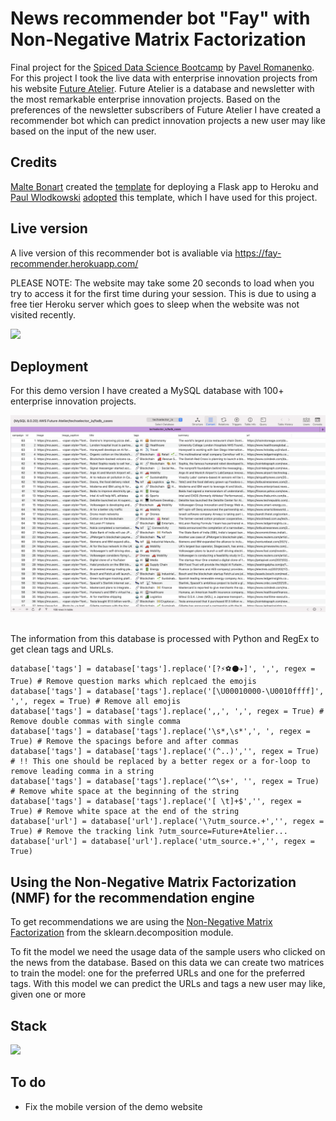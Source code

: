 # News recommender bot "Fay" with Non-Negative Matrix Factorization

Final project for the [Spiced Data Science Bootcamp](https://www.spiced-academy.com/en/program/data-science) by [Pavel Romanenko](https://github.com/pavrmk). For this project I took the live data with enterprise innovation projects from his website [Future Atelier](https://www.futureatelier.com/). Future Atelier is a database and newsletter with the most remarkable enterprise innovation projects. Based on the preferences of the newsletter subscribers of Future Atelier I have created a recommender bot which can predict innovation projects a new user may like based on the input of the new user.

## Credits

[Malte Bonart](https://github.com/bonartm) created the [template](https://github.com/bonartm/heroku-flask) for deploying a Flask app to Heroku and [Paul Wlodkowski](https://github.com/pawlodkowski) [adopted](https://github.com/pawlodkowski/heroku_flask_template) this template, which I have used for this project.

## Live version

A live version of this recommender bot is avaliable via https://fay-recommender.herokuapp.com/

PLEASE NOTE: The website may take some 20 seconds to load when you try to access it for the first time during your session. This is due to using a free tier Heroku server which goes to sleep when the website was not visited recently.

<kbd>
  <img src="https://github.com/futureatelier/fay_recommender/blob/main/images/readme_file_screenshots/fay_live.gif">
</kbd>

## Deployment 

For this demo version I have created a MySQL database with 100+ enterprise innovation projects. 

<kbd>
  <img src="https://github.com/futureatelier/fay_recommender/blob/main/images/readme_file_screenshots/database.png">
</kbd>
<br>
<br>

The information from this database is processed with Python and RegEx to get clean tags and URLs.

``` 
database['tags'] = database['tags'].replace('[?⚡⚽⚫✈️]', ',', regex = True) # Remove question marks which replcaed the emojis
database['tags'] = database['tags'].replace('[\U00010000-\U0010ffff]', ',', regex = True) # Remove all emojis
database['tags'] = database['tags'].replace(',,', ',', regex = True) # Remove double commas with single comma
database['tags'] = database['tags'].replace('\s*,\s*',', ', regex = True) # Remove the spacings before and after commas
database['tags'] = database['tags'].replace('(^..)','', regex = True) # !! This one should be replaced by a better regex or a for-loop to remove leading comma in a string
database['tags'] = database['tags'].replace('^\s+', '', regex = True) # Remove white space at the beginning of the string
database['tags'] = database['tags'].replace('[ \t]+$','', regex = True) # Remove white space at the end of the string
database['url'] = database['url'].replace('\?utm_source.+','', regex = True) # Remove the tracking link ?utm_source=Future+Atelier...
database['url'] = database['url'].replace('utm_source.+','', regex = True)
```

## Using the Non-Negative Matrix Factorization (NMF) for the recommendation engine

To get recommendations we are using the [Non-Negative Matrix Factorization](https://scikit-learn.org/stable/modules/generated/sklearn.decomposition.NMF.html) from the sklearn.decomposition module.

To fit the model we need the usage data of the sample users who clicked on the news from the database. Based on this data we can create two matrices to train the model: one for the preferred URLs and one for the preferred tags. With this model we can predict the URLs and tags a new user may like, given one or more 

## Stack

<img src="https://github.com/pavrmk/fay_recommender/blob/main/images/readme_file_screenshots/fay_is_bay.gif">

## To do

* Fix the mobile version of the demo website
